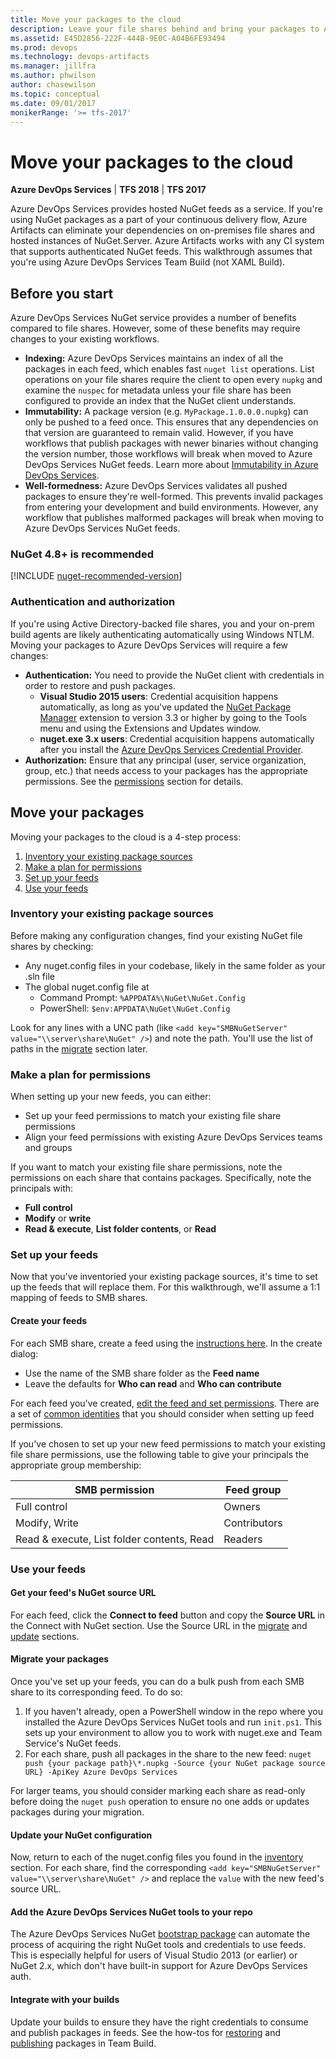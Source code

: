 ```yaml
---
title: Move your packages to the cloud
description: Leave your file shares behind and bring your packages to Azure DevOps Services or Team Foundation Server
ms.assetid: E45D2856-222F-444B-9E0C-A04B6FE93494
ms.prod: devops
ms.technology: devops-artifacts
ms.manager: jillfra
ms.author: phwilson
author: chasewilson
ms.topic: conceptual
ms.date: 09/01/2017
monikerRange: '>= tfs-2017'
---
```


# Move your packages to the cloud

**Azure DevOps Services** | **TFS 2018** | **TFS 2017**

Azure DevOps Services provides hosted NuGet feeds as a service. 
If you're using NuGet packages as a part of your continuous delivery flow, 
Azure Artifacts can eliminate your dependencies on on-premises file shares and hosted instances of NuGet.Server.
Azure Artifacts works with any CI system that supports authenticated NuGet feeds. 
This walkthrough assumes that you're using Azure DevOps Services Team Build (not XAML Build).

## Before you start

Azure DevOps Services NuGet service provides a number of benefits compared to file shares. However, some of these benefits may require changes to your existing workflows.

- **Indexing:** Azure DevOps Services maintains an index of all the packages in each feed, which enables fast `nuget list` operations. 
List operations on your file shares require the client to open every `nupkg` and examine the `nuspec` for metadata unless your 
file share has been configured to provide an index that the NuGet client understands.
- **Immutability:** A package version (e.g. `MyPackage.1.0.0.0.nupkg`) can only be pushed to a feed once. 
This ensures that any dependencies on that version are guaranteed to remain valid. 
However, if you have workflows that publish packages with newer binaries without changing the version number, those workflows will break when moved to Azure DevOps Services NuGet feeds. Learn more about [Immutability in Azure DevOps Services](../artifacts-key-concepts.md#immutability).
- **Well-formedness:** Azure DevOps Services validates all pushed packages to ensure they're well-formed.
This prevents invalid packages from entering your development and build environments.
However, any workflow that publishes malformed packages will break when moving to Azure DevOps Services NuGet feeds.

### NuGet 4.8+ is recommended

[!INCLUDE [nuget-recommended-version](../_shared/nuget/nuget-recommended-version.md)]

### Authentication and authorization

If you're using Active Directory-backed file shares, you and your on-prem build agents are likely authenticating automatically using Windows NTLM.
Moving your packages to Azure DevOps Services will require a few changes:

- **Authentication:** You need to provide the NuGet client with credentials in order to restore and push packages.
  - **Visual Studio 2015 users**: Credential acquisition happens automatically, as long as you've updated the 
  [NuGet Package Manager](../nuget/consume.md) extension to version 3.3 or higher by going to the Tools menu and using the Extensions and Updates window.
  - **nuget.exe 3.x users**: Credential acquisition happens automatically after you install the 
[Azure DevOps Services Credential Provider](../nuget/nuget-exe.md).
- **Authorization:** Ensure that any principal (user, service organization, group, etc.) that needs access to your packages has the appropriate permissions. See the [permissions](#make-a-plan-for-permissions) section for details.

## Move your packages

Moving your packages to the cloud is a 4-step process:

1. [Inventory your existing package sources](#inventory-your-existing-package-sources)
1. [Make a plan for permissions](#make-a-plan-for-permissions)
1. [Set up your feeds](#set-up-your-feeds)
1. [Use your feeds](#use-your-feeds)

<a name="inventory-your-existing-package-sources"></a>
### Inventory your existing package sources

Before making any configuration changes, find your existing NuGet file shares by checking:
- Any nuget.config files in your codebase, likely in the same folder as your .sln file
- The global nuget.config file at 
  - Command Prompt: `%APPDATA%\NuGet\NuGet.Config`
  - PowerShell: `$env:APPDATA\NuGet\NuGet.Config`

Look for any lines with a UNC path (like `<add key="SMBNuGetServer" value="\\server\share\NuGet" />`) and note the path. You'll use the list of paths in the [migrate](#migrate-your-packages) section later.

<a name="make-a-plan-for-permissions"></a>
### Make a plan for permissions

When setting up your new feeds, you can either:
  - Set up your feed permissions to match your existing file share permissions
  - Align your feed permissions with existing Azure DevOps Services teams and groups
 
If you want to match your existing file share permissions, note the permissions on each share that contains packages. 
Specifically, note the principals with:
- **Full control** 
- **Modify** or **write**
- **Read & execute**, **List folder contents**, or **Read**

<a name="set-up-your-feeds"></a>
### Set up your feeds

Now that you've inventoried your existing package sources, it's time to set up the feeds that will replace them.
For this walkthrough, we'll assume a 1:1 mapping of feeds to SMB shares. 

<a name="create-your-feeds"></a>
#### Create your feeds

For each SMB share, create a feed using the [instructions here](../feeds/create-feed.md). In the create dialog:
- Use the name of the SMB share folder as the **Feed name**
- Leave the defaults for **Who can read** and **Who can contribute**

For each feed you've created, [edit the feed and set permissions](../feeds/feed-permissions.md). There are a set of 
[common identities](../feeds/feed-permissions.md) that you should consider when setting up feed permissions.

If you've chosen to set up your new feed permissions to match your existing file share permissions, use the following table to give 
your principals the appropriate group membership:

| SMB permission                             | Feed group     |
|--------------------------------------------|----------------|
| Full control                               | Owners         |
| Modify, Write                              | Contributors   |
| Read & execute, List folder contents, Read | Readers        |

<a name="use-your-feeds"></a>
### Use your feeds

#### Get your feed's NuGet source URL

For each feed, click the **Connect to feed** button and copy the **Source URL** in the Connect with NuGet section. Use the Source URL in the [migrate](#migrate-your-packages) and [update](#update-your-nuget-configuration) sections.

<a name="migrate-your-packages"></a>
#### Migrate your packages

Once you've set up your feeds, you can do a bulk push from each SMB share to its corresponding feed. To do so: 

1. If you haven't already, open a PowerShell window in the repo where you installed the Azure DevOps Services NuGet tools and run `init.ps1`. 
This sets up your environment to allow you to work with nuget.exe and Team Service's NuGet feeds.
1. For each share, push all packages in the share to the new feed: 
`nuget push {your package path}\*.nupkg -Source {your NuGet package source URL} -ApiKey Azure DevOps Services`

For larger teams, you should consider marking each share as read-only before doing the `nuget push` operation to ensure no one adds or updates packages during your migration.  

<a name="update-your-nuget-configuration"></a>
#### Update your NuGet configuration

Now, return to each of the nuget.config files you found in the [inventory](#inventory-your-existing-package-sources) section. For 
each share, find the corresponding `<add key="SMBNuGetServer" value="\\server\share\NuGet" />` and replace the `value` with the new feed's source URL. 

<a name="add-the-vsts-nuget-tools-to-your-repo"></a>
#### Add the Azure DevOps Services NuGet tools to your repo

The Azure DevOps Services NuGet [bootstrap package](bootstrap-nuget.md) can automate the process of acquiring the right NuGet tools and credentials to use feeds.
This is especially helpful for users of Visual Studio 2013 (or earlier) or NuGet 2.x, which don't have built-in support for Azure DevOps Services auth.

<a name="integrate-with-your-builds"></a>
#### Integrate with your builds

Update your builds to ensure they have the right credentials to consume and publish packages in feeds. See the how-tos for [restoring](/azure/devops/pipelines/packages/nuget-restore) and [publishing](/azure/devops/pipelines/artifacts/nuget) packages in Team Build.
